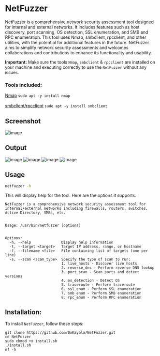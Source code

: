 # NetFuzzer
NetFuzzer is a comprehensive network security assessment tool designed for internal and external networks. It includes features such as host discovery, port scanning, OS detection, SSL enumeration, and SMB and RPC enumeration. This tool uses Nmap, smbclient, rpcclient, and other utilities, with the potential for additional features in the future. NetFuzzer aims to simplify network security assessments and welcomes collaborations and contributions to enhance its functionality and usability.

**Important:** Make sure the tools `Nmap`, `smbclient` & `rpcclient` are installed on your machine and executing correctly to use the `NetFuzzer` without any issues.

### Tools included:
[Nmap]() `sudo apt -y install nmap`<br><br>
[smbclient/rpcclient]() `sudo apt -y install smbclient`

## Screenshot
![image](https://github.com/0xKayala/NetFuzzer/assets/16838353/593cccc0-2502-431d-9412-fa1c76fdb2f0)

## Output
![image](https://github.com/0xKayala/NetFuzzer/assets/16838353/297e0cd2-faa9-48c3-b6e4-56a7fec4dfb5)
![image](https://github.com/0xKayala/NetFuzzer/assets/16838353/63fbbd71-f20b-4d50-b620-b438f9e49a11)
![image](https://github.com/0xKayala/NetFuzzer/assets/16838353/eec79e73-16bf-480a-b70e-afa3059a1421)
![image](https://github.com/0xKayala/NetFuzzer/assets/16838353/59825ca9-57c1-490e-a024-f509b93ec0a2)

## Usage

```sh
netfuzzer -h
```

This will display help for the tool. Here are the options it supports.

```console
NetFuzzer is a comprehensive network security assessment tool for internal/external networks including firewalls, routers, switches, Active Directory, SMBs, etc.


Usage: /usr/bin/netfuzzer [options]


Options:
  -h, --help              Display help information
  -t, --target <target>   Target IP address, range, or hostname
  -f, --filename <file>   File containing list of targets (one per line)
  -s, --scan <scan_type>  Specify the type of scan to run:
                          1. live_hosts - Discover live hosts
                          2. reverse_dns - Perform reverse DNS lookup
                          3. port_scan - Scan ports and detect versions
                          4. os_detection - Detect OS
                          5. traceroute - Perform traceroute
                          6. ssl_enum - Perform SSL enumeration
                          7. smb_enum - Perform SMB enumeration
                          8. rpc_enum - Perform RPC enumeration
```  

## Installation:

To install `NetFuzzer`, follow these steps:

```
git clone https://github.com/0xKayala/NetFuzzer.git
cd NetFuzzer
sudo chmod +x install.sh
./install.sh
nf -h
```
